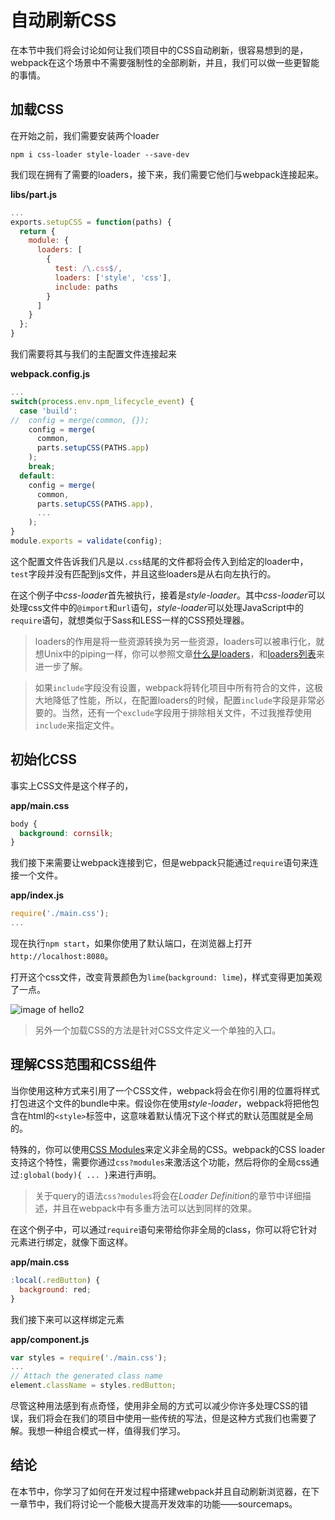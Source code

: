 # 自动刷新CSS

在本节中我们将会讨论如何让我们项目中的CSS自动刷新，很容易想到的是，webpack在这个场景中不需要强制性的全部刷新，并且，我们可以做一些更智能的事情。

## 加载CSS

在开始之前，我们需要安装两个loader

```bin
npm i css-loader style-loader --save-dev
```

我们现在拥有了需要的loaders，接下来，我们需要它他们与webpack连接起来。

**libs/part.js**

```js
...
exports.setupCSS = function(paths) {
  return {
    module: {
      loaders: [
        {
          test: /\.css$/,
          loaders: ['style', 'css'],
          include: paths
        }
      ]
    }
  };
}
```

我们需要将其与我们的主配置文件连接起来

**webpack.config.js**

```js
...
switch(process.env.npm_lifecycle_event) {
  case 'build':
//  config = merge(common, {});
    config = merge(
      common,
      parts.setupCSS(PATHS.app)
    );
    break;
  default:
    config = merge(
      common,
      parts.setupCSS(PATHS.app),
      ...
    );
}
module.exports = validate(config);
```

这个配置文件告诉我们凡是以`.css`结尾的文件都将会传入到给定的loader中，`test`字段并没有匹配到js文件，并且这些loaders是从右向左执行的。

在这个例子中*css-loader*首先被执行，接着是*style-loader*。其中*css-loader*可以处理css文件中的`@import`和`url`语句，*style-loader*可以处理JavaScript中的`require`语句，就想类似于Sass和LESS一样的CSS预处理器。

> loaders的作用是将一些资源转换为另一些资源，loaders可以被串行化，就想Unix中的piping一样，你可以参照文章[什么是loaders](http://webpack.github.io/docs/using-loaders.html)，和[loaders列表](http://webpack.github.io/docs/list-of-loaders.html)来进一步了解。

> 如果`include`字段没有设置，webpack将转化项目中所有符合的文件，这极大地降低了性能，所以，在配置loaders的时候，配置`include`字段是非常必要的。当然，还有一个`exclude`字段用于排除相关文件，不过我推荐使用`include`来指定文件。

## 初始化CSS

事实上CSS文件是这个样子的，

**app/main.css**

```css
body {
  background: cornsilk;
}
```

我们接下来需要让webpack连接到它，但是webpack只能通过`require`语句来连接一个文件。

**app/index.js**

```js
require('./main.css');
...
```

现在执行`npm start`，如果你使用了默认端口，在浏览器上打开`http://localhost:8080`。

打开这个css文件，改变背景颜色为`lime`(`background: lime`)，样式变得更加美观了一点。

![image of hello2](http://survivejs.com/webpack/images/hello_02.png)

> 另外一个加载CSS的方法是针对CSS文件定义一个单独的入口。

## 理解CSS范围和CSS组件

当你使用这种方式来引用了一个CSS文件，webpack将会在你引用的位置将样式打包进这个文件的bundle中来。假设你在使用*style-loader*，webpack将把他包含在html的`<style>`标签中，这意味着默认情况下这个样式的默认范围就是全局的。

特殊的，你可以使用[CSS Modules](https://github.com/css-modules/css-modules)来定义非全局的CSS。webpack的CSS loader支持这个特性，需要你通过`css?modules`来激活这个功能，然后将你的全局css通过`:global(body){ ... }`来进行声明。

> 关于query的语法`css?modules`将会在*Loader Definition*的章节中详细描述，并且在webpack中有多重方法可以达到同样的效果。

在这个例子中，可以通过`require`语句来带给你非全局的class，你可以将它针对元素进行绑定，就像下面这样。

**app/main.css**

```js
:local(.redButton) {
  background: red;
}
```

我们接下来可以这样绑定元素

**app/component.js**

```js
var styles = require('./main.css');
...
// Attach the generated class name
element.className = styles.redButton;
```

尽管这种用法感到有点奇怪，使用非全局的方式可以减少你许多处理CSS的错误，我们将会在我们的项目中使用一些传统的写法，但是这种方式我们也需要了解。我想一种组合模式一样，值得我们学习。

## 结论

在本节中，你学习了如何在开发过程中搭建webpack并且自动刷新浏览器，在下一章节中，我们将讨论一个能极大提高开发效率的功能——sourcemaps。
